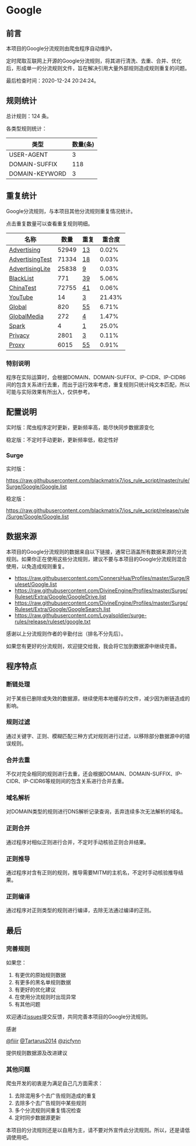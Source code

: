 # Google

## 前言

本项目的Google分流规则由爬虫程序自动维护。

定时爬取互联网上开源的Google分流规则，将其进行清洗、去重、合并、优化后，形成单一的分流规则文件，旨在解决引用大量外部规则造成规则重复的问题。




最后检查时间：2020-12-24 20:24:24。

## 规则统计

总计规则：124 条。

各类型规则统计：

| 类型 | 数量(条) |
| ---- | ---- |
| USER-AGENT | 3 |
| DOMAIN-SUFFIX | 118 |
| DOMAIN-KEYWORD | 3 |
## 重复统计

Google分流规则，与本项目其他分流规则重复情况统计。

点击重复数量可以查看重复规则明细。

| 名称 | 数量 | 重复 | 重合度 |
| ---- | ---- | ---- | ------ |
|  [Advertising](https://github.com/blackmatrix7/ios_rule_script/tree/master/rule/Surge/Advertising)    | 52949   | [13](https://raw.githubusercontent.com/blackmatrix7/ios_rule_script/master/rule/Surge/Google/Repeat.list)   |   0.02% |
|  [AdvertisingTest](https://github.com/blackmatrix7/ios_rule_script/tree/master/rule/Surge/AdvertisingTest)    | 71334   | [18](https://raw.githubusercontent.com/blackmatrix7/ios_rule_script/master/rule/Surge/Google/Repeat.list)   |   0.03% |
|  [AdvertisingLite](https://github.com/blackmatrix7/ios_rule_script/tree/master/rule/Surge/AdvertisingLite)    | 25838   | [9](https://raw.githubusercontent.com/blackmatrix7/ios_rule_script/master/rule/Surge/Google/Repeat.list)   |   0.03% |
|  [BlackList](https://github.com/blackmatrix7/ios_rule_script/tree/master/rule/Surge/BlackList)    | 771   | [39](https://raw.githubusercontent.com/blackmatrix7/ios_rule_script/master/rule/Surge/Google/Repeat.list)   |   5.06% |
|  [ChinaTest](https://github.com/blackmatrix7/ios_rule_script/tree/master/rule/Surge/ChinaTest)    | 72755   | [41](https://raw.githubusercontent.com/blackmatrix7/ios_rule_script/master/rule/Surge/Google/Repeat.list)   |   0.06% |
|  [YouTube](https://github.com/blackmatrix7/ios_rule_script/tree/master/rule/Surge/YouTube)    | 14   | [3](https://raw.githubusercontent.com/blackmatrix7/ios_rule_script/master/rule/Surge/Google/Repeat.list)   |   21.43% |
|  [Global](https://github.com/blackmatrix7/ios_rule_script/tree/master/rule/Surge/Global)    | 820   | [55](https://raw.githubusercontent.com/blackmatrix7/ios_rule_script/master/rule/Surge/Google/Repeat.list)   |   6.71% |
|  [GlobalMedia](https://github.com/blackmatrix7/ios_rule_script/tree/master/rule/Surge/GlobalMedia)    | 272   | [4](https://raw.githubusercontent.com/blackmatrix7/ios_rule_script/master/rule/Surge/Google/Repeat.list)   |   1.47% |
|  [Spark](https://github.com/blackmatrix7/ios_rule_script/tree/master/rule/Surge/Spark)    | 4   | [1](https://raw.githubusercontent.com/blackmatrix7/ios_rule_script/master/rule/Surge/Google/Repeat.list)   |   25.0% |
|  [Privacy](https://github.com/blackmatrix7/ios_rule_script/tree/master/rule/Surge/Privacy)    | 2801   | [3](https://raw.githubusercontent.com/blackmatrix7/ios_rule_script/master/rule/Surge/Google/Repeat.list)   |   0.11% |
|  [Proxy](https://github.com/blackmatrix7/ios_rule_script/tree/master/rule/Surge/Proxy)    | 6015   | [55](https://raw.githubusercontent.com/blackmatrix7/ios_rule_script/master/rule/Surge/Google/Repeat.list)   |   0.91% |
### 特别说明
程序在实际运算时，会根据DOMAIN、DOMAIN-SUFFIX、IP-CIDR、IP-CIDR6间的包含关系进行去重，而出于运行效率考虑，重复规则只统计纯文本匹配，所以可能与实际效果有所出入，仅供参考。

## 配置说明

实时版：爬虫程序定时更新，更新频率高，能尽快同步数据源变化

稳定版：不定时手动更新，更新频率低，稳定性好

### Surge 
实时版：

https://raw.githubusercontent.com/blackmatrix7/ios_rule_script/master/rule/Surge/Google/Google.list

稳定版：

https://raw.githubusercontent.com/blackmatrix7/ios_rule_script/release/rule/Surge/Google/Google.list

## 数据来源

本项目的Google分流规则的数据来自以下链接，通常已涵盖所有数据来源的分流规则。如果你正在使用这些分流规则，建议不要与本项目的Google分流规则混合使用，以免造成规则重复。

- https://raw.githubusercontent.com/ConnersHua/Profiles/master/Surge/Ruleset/Google.list
- https://raw.githubusercontent.com/DivineEngine/Profiles/master/Surge/Ruleset/Extra/Google/GoogleDrive.list
- https://raw.githubusercontent.com/DivineEngine/Profiles/master/Surge/Ruleset/Extra/Google/GoogleSearch.list
- https://raw.githubusercontent.com/Loyalsoldier/surge-rules/release/ruleset/google.txt


感谢以上分流规则作者的辛勤付出（排名不分先后）。

如果您有更好的分流规则，欢迎提交给我，我会将它加到数据源中继续完善。

## 程序特点

### 断链处理

对于某些已删除或失效的数据源，继续使用本地缓存的文件，减少因为断链造成的影响。

### 规则过滤

通过关键字、正则、模糊匹配三种方式对规则进行过滤，以移除部分数据源中的错误规则。

### 合并去重

不仅对完全相同的规则进行去重，还会根据DOMAIN、DOMAIN-SUFFIX、IP-CIDR、IP-CIDR6等规则间的包含关系进行合并去重。

### 域名解析

对DOMAIN类型的规则进行DNS解析记录查询，丢弃连续多次无法解析的域名。

### 正则合并

通过程序对相似正则进行合并，不定时手动核验正则合并结果。

### 正则推导

通过程序对含有正则的规则，推导需要MITM的主机名，不定时手动核验推导结果。

### 正则编译

通过程序对正则类型的规则进行编译，去除无法通过编译的正则。

## 最后

### 完善规则

如果您：

1. 有更优的原始规则数据
2. 有更多的黑名单规则数据
3. 有更好的优化建议
4. 在使用分流规则时出现异常
5. 有其他问题

欢迎通过[issues](https://github.com/blackmatrix7/ios_rule_script/issues/new)提交反馈，共同完善本项目的Google分流规则。

感谢

[@fiiir](https://github.com/fiiir) [@Tartarus2014](https://github.com/Tartarus2014) [@zjcfynn](https://github.com/zjcfynn) 

提供规则数据源及改进建议

### 其他问题

爬虫开发的初衷是为满足自己几方面需求：

1. 去除混用多个去广告规则造成的重复
2. 去除多个去广告规则中某些规则
3. 多个分流规则间重复情况检查
4. 定时同步数据源更新

本项目的分流规则还是以自用为主，请不要对外宣传此分流规则。所以，还是请低调使用吧。
